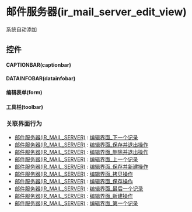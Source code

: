 # 邮件服务器(ir_mail_server_edit_view)  <!-- {docsify-ignore-all} -->


系统自动添加



## 控件
#### CAPTIONBAR(captionbar)
#### DATAINFOBAR(datainfobar)
#### 编辑表单(form)
#### 工具栏(toolbar)


### 关联界面行为
  * [邮件服务器(IR_MAIL_SERVER)](module/base/ir_mail_server) : [编辑界面_下一个记录](module/base/ir_mail_server#界面行为)
  * [邮件服务器(IR_MAIL_SERVER)](module/base/ir_mail_server) : [编辑界面_保存并退出操作](module/base/ir_mail_server#界面行为)
  * [邮件服务器(IR_MAIL_SERVER)](module/base/ir_mail_server) : [编辑界面_删除并退出操作](module/base/ir_mail_server#界面行为)
  * [邮件服务器(IR_MAIL_SERVER)](module/base/ir_mail_server) : [编辑界面_上一个记录](module/base/ir_mail_server#界面行为)
  * [邮件服务器(IR_MAIL_SERVER)](module/base/ir_mail_server) : [编辑界面_保存并新建操作](module/base/ir_mail_server#界面行为)
  * [邮件服务器(IR_MAIL_SERVER)](module/base/ir_mail_server) : [编辑界面_拷贝操作](module/base/ir_mail_server#界面行为)
  * [邮件服务器(IR_MAIL_SERVER)](module/base/ir_mail_server) : [编辑界面_保存操作](module/base/ir_mail_server#界面行为)
  * [邮件服务器(IR_MAIL_SERVER)](module/base/ir_mail_server) : [编辑界面_最后一个记录](module/base/ir_mail_server#界面行为)
  * [邮件服务器(IR_MAIL_SERVER)](module/base/ir_mail_server) : [编辑界面_新建操作](module/base/ir_mail_server#界面行为)
  * [邮件服务器(IR_MAIL_SERVER)](module/base/ir_mail_server) : [编辑界面_第一个记录](module/base/ir_mail_server#界面行为)

<script>
 const { createApp } = Vue
  createApp({
    data() {
      return {

      }
    }
  }).use(ElementPlus).mount('#app')
</script>
